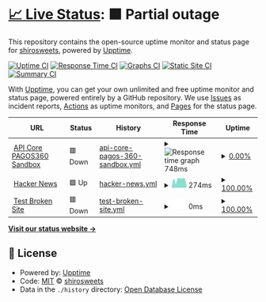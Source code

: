 # [📈 Live Status](https://shirosweets.github.io/upptime): <!--live status--> **🟧 Partial outage**

This repository contains the open-source uptime monitor and status page for [shirosweets](https://shirosweets.github.io/upptime), powered by [Upptime](https://github.com/upptime/upptime).

[![Uptime CI](https://github.com/shirosweets/upptime/workflows/Uptime%20CI/badge.svg)](https://github.com/shirosweets/upptime/actions?query=workflow%3A%22Uptime+CI%22)
[![Response Time CI](https://github.com/shirosweets/upptime/workflows/Response%20Time%20CI/badge.svg)](https://github.com/shirosweets/upptime/actions?query=workflow%3A%22Response+Time+CI%22)
[![Graphs CI](https://github.com/shirosweets/upptime/workflows/Graphs%20CI/badge.svg)](https://github.com/shirosweets/upptime/actions?query=workflow%3A%22Graphs+CI%22)
[![Static Site CI](https://github.com/shirosweets/upptime/workflows/Static%20Site%20CI/badge.svg)](https://github.com/shirosweets/upptime/actions?query=workflow%3A%22Static+Site+CI%22)
[![Summary CI](https://github.com/shirosweets/upptime/workflows/Summary%20CI/badge.svg)](https://github.com/shirosweets/upptime/actions?query=workflow%3A%22Summary+CI%22)

With [Upptime](https://upptime.js.org), you can get your own unlimited and free uptime monitor and status page, powered entirely by a GitHub repository. We use [Issues](https://github.com/shirosweets/upptime/issues) as incident reports, [Actions](https://github.com/shirosweets/upptime/actions) as uptime monitors, and [Pages](https://shirosweets.github.io/upptime) for the status page.

<!--start: status pages-->
<!-- This summary is generated by Upptime (https://github.com/upptime/upptime) -->
<!-- Do not edit this manually, your changes will be overwritten -->
<!-- prettier-ignore -->
| URL | Status | History | Response Time | Uptime |
| --- | ------ | ------- | ------------- | ------ |
| <img alt="" src="https://icons.duckduckgo.com/ip3/api.sandbox.pagos360.com.ico" height="13"> [API Core PAGOS360 Sandbox](https://api.sandbox.pagos360.com/) | 🟥 Down | [api-core-pagos-360-sandbox.yml](https://github.com/shirosweets/uptime/commits/HEAD/history/api-core-pagos-360-sandbox.yml) | <details><summary><img alt="Response time graph" src="./graphs/api-core-pagos-360-sandbox/response-time-week.png" height="20"> 748ms</summary><br><a href="https://shirosweets.github.io/upptime/history/api-core-pagos-360-sandbox"><img alt="Response time 249" src="https://img.shields.io/endpoint?url=https%3A%2F%2Fraw.githubusercontent.com%2Fshirosweets%2Fuptime%2FHEAD%2Fapi%2Fapi-core-pagos-360-sandbox%2Fresponse-time.json"></a><br><a href="https://shirosweets.github.io/upptime/history/api-core-pagos-360-sandbox"><img alt="24-hour response time 363" src="https://img.shields.io/endpoint?url=https%3A%2F%2Fraw.githubusercontent.com%2Fshirosweets%2Fuptime%2FHEAD%2Fapi%2Fapi-core-pagos-360-sandbox%2Fresponse-time-day.json"></a><br><a href="https://shirosweets.github.io/upptime/history/api-core-pagos-360-sandbox"><img alt="7-day response time 748" src="https://img.shields.io/endpoint?url=https%3A%2F%2Fraw.githubusercontent.com%2Fshirosweets%2Fuptime%2FHEAD%2Fapi%2Fapi-core-pagos-360-sandbox%2Fresponse-time-week.json"></a><br><a href="https://shirosweets.github.io/upptime/history/api-core-pagos-360-sandbox"><img alt="30-day response time 326" src="https://img.shields.io/endpoint?url=https%3A%2F%2Fraw.githubusercontent.com%2Fshirosweets%2Fuptime%2FHEAD%2Fapi%2Fapi-core-pagos-360-sandbox%2Fresponse-time-month.json"></a><br><a href="https://shirosweets.github.io/upptime/history/api-core-pagos-360-sandbox"><img alt="1-year response time 241" src="https://img.shields.io/endpoint?url=https%3A%2F%2Fraw.githubusercontent.com%2Fshirosweets%2Fuptime%2FHEAD%2Fapi%2Fapi-core-pagos-360-sandbox%2Fresponse-time-year.json"></a></details> | <details><summary><a href="https://shirosweets.github.io/upptime/history/api-core-pagos-360-sandbox">0.00%</a></summary><a href="https://shirosweets.github.io/upptime/history/api-core-pagos-360-sandbox"><img alt="All-time uptime 0.00%" src="https://img.shields.io/endpoint?url=https%3A%2F%2Fraw.githubusercontent.com%2Fshirosweets%2Fuptime%2FHEAD%2Fapi%2Fapi-core-pagos-360-sandbox%2Fuptime.json"></a><br><a href="https://shirosweets.github.io/upptime/history/api-core-pagos-360-sandbox"><img alt="24-hour uptime 0.00%" src="https://img.shields.io/endpoint?url=https%3A%2F%2Fraw.githubusercontent.com%2Fshirosweets%2Fuptime%2FHEAD%2Fapi%2Fapi-core-pagos-360-sandbox%2Fuptime-day.json"></a><br><a href="https://shirosweets.github.io/upptime/history/api-core-pagos-360-sandbox"><img alt="7-day uptime 0.00%" src="https://img.shields.io/endpoint?url=https%3A%2F%2Fraw.githubusercontent.com%2Fshirosweets%2Fuptime%2FHEAD%2Fapi%2Fapi-core-pagos-360-sandbox%2Fuptime-week.json"></a><br><a href="https://shirosweets.github.io/upptime/history/api-core-pagos-360-sandbox"><img alt="30-day uptime 0.00%" src="https://img.shields.io/endpoint?url=https%3A%2F%2Fraw.githubusercontent.com%2Fshirosweets%2Fuptime%2FHEAD%2Fapi%2Fapi-core-pagos-360-sandbox%2Fuptime-month.json"></a><br><a href="https://shirosweets.github.io/upptime/history/api-core-pagos-360-sandbox"><img alt="1-year uptime 0.00%" src="https://img.shields.io/endpoint?url=https%3A%2F%2Fraw.githubusercontent.com%2Fshirosweets%2Fuptime%2FHEAD%2Fapi%2Fapi-core-pagos-360-sandbox%2Fuptime-year.json"></a></details>
| <img alt="" src="https://icons.duckduckgo.com/ip3/news.ycombinator.com.ico" height="13"> [Hacker News](https://news.ycombinator.com) | 🟩 Up | [hacker-news.yml](https://github.com/shirosweets/uptime/commits/HEAD/history/hacker-news.yml) | <details><summary><img alt="Response time graph" src="./graphs/hacker-news/response-time-week.png" height="20"> 274ms</summary><br><a href="https://shirosweets.github.io/upptime/history/hacker-news"><img alt="Response time 299" src="https://img.shields.io/endpoint?url=https%3A%2F%2Fraw.githubusercontent.com%2Fshirosweets%2Fuptime%2FHEAD%2Fapi%2Fhacker-news%2Fresponse-time.json"></a><br><a href="https://shirosweets.github.io/upptime/history/hacker-news"><img alt="24-hour response time 116" src="https://img.shields.io/endpoint?url=https%3A%2F%2Fraw.githubusercontent.com%2Fshirosweets%2Fuptime%2FHEAD%2Fapi%2Fhacker-news%2Fresponse-time-day.json"></a><br><a href="https://shirosweets.github.io/upptime/history/hacker-news"><img alt="7-day response time 274" src="https://img.shields.io/endpoint?url=https%3A%2F%2Fraw.githubusercontent.com%2Fshirosweets%2Fuptime%2FHEAD%2Fapi%2Fhacker-news%2Fresponse-time-week.json"></a><br><a href="https://shirosweets.github.io/upptime/history/hacker-news"><img alt="30-day response time 317" src="https://img.shields.io/endpoint?url=https%3A%2F%2Fraw.githubusercontent.com%2Fshirosweets%2Fuptime%2FHEAD%2Fapi%2Fhacker-news%2Fresponse-time-month.json"></a><br><a href="https://shirosweets.github.io/upptime/history/hacker-news"><img alt="1-year response time 292" src="https://img.shields.io/endpoint?url=https%3A%2F%2Fraw.githubusercontent.com%2Fshirosweets%2Fuptime%2FHEAD%2Fapi%2Fhacker-news%2Fresponse-time-year.json"></a></details> | <details><summary><a href="https://shirosweets.github.io/upptime/history/hacker-news">100.00%</a></summary><a href="https://shirosweets.github.io/upptime/history/hacker-news"><img alt="All-time uptime 99.94%" src="https://img.shields.io/endpoint?url=https%3A%2F%2Fraw.githubusercontent.com%2Fshirosweets%2Fuptime%2FHEAD%2Fapi%2Fhacker-news%2Fuptime.json"></a><br><a href="https://shirosweets.github.io/upptime/history/hacker-news"><img alt="24-hour uptime 100.00%" src="https://img.shields.io/endpoint?url=https%3A%2F%2Fraw.githubusercontent.com%2Fshirosweets%2Fuptime%2FHEAD%2Fapi%2Fhacker-news%2Fuptime-day.json"></a><br><a href="https://shirosweets.github.io/upptime/history/hacker-news"><img alt="7-day uptime 100.00%" src="https://img.shields.io/endpoint?url=https%3A%2F%2Fraw.githubusercontent.com%2Fshirosweets%2Fuptime%2FHEAD%2Fapi%2Fhacker-news%2Fuptime-week.json"></a><br><a href="https://shirosweets.github.io/upptime/history/hacker-news"><img alt="30-day uptime 99.96%" src="https://img.shields.io/endpoint?url=https%3A%2F%2Fraw.githubusercontent.com%2Fshirosweets%2Fuptime%2FHEAD%2Fapi%2Fhacker-news%2Fuptime-month.json"></a><br><a href="https://shirosweets.github.io/upptime/history/hacker-news"><img alt="1-year uptime 99.90%" src="https://img.shields.io/endpoint?url=https%3A%2F%2Fraw.githubusercontent.com%2Fshirosweets%2Fuptime%2FHEAD%2Fapi%2Fhacker-news%2Fuptime-year.json"></a></details>
| <img alt="" src="https://icons.duckduckgo.com/ip3/thissitedoesnotexist.koj.co.ico" height="13"> [Test Broken Site](https://thissitedoesnotexist.koj.co) | 🟥 Down | [test-broken-site.yml](https://github.com/shirosweets/uptime/commits/HEAD/history/test-broken-site.yml) | <details><summary><img alt="Response time graph" src="./graphs/test-broken-site/response-time-week.png" height="20"> 0ms</summary><br><a href="https://shirosweets.github.io/upptime/history/test-broken-site"><img alt="Response time 0" src="https://img.shields.io/endpoint?url=https%3A%2F%2Fraw.githubusercontent.com%2Fshirosweets%2Fuptime%2FHEAD%2Fapi%2Ftest-broken-site%2Fresponse-time.json"></a><br><a href="https://shirosweets.github.io/upptime/history/test-broken-site"><img alt="24-hour response time 0" src="https://img.shields.io/endpoint?url=https%3A%2F%2Fraw.githubusercontent.com%2Fshirosweets%2Fuptime%2FHEAD%2Fapi%2Ftest-broken-site%2Fresponse-time-day.json"></a><br><a href="https://shirosweets.github.io/upptime/history/test-broken-site"><img alt="7-day response time 0" src="https://img.shields.io/endpoint?url=https%3A%2F%2Fraw.githubusercontent.com%2Fshirosweets%2Fuptime%2FHEAD%2Fapi%2Ftest-broken-site%2Fresponse-time-week.json"></a><br><a href="https://shirosweets.github.io/upptime/history/test-broken-site"><img alt="30-day response time 0" src="https://img.shields.io/endpoint?url=https%3A%2F%2Fraw.githubusercontent.com%2Fshirosweets%2Fuptime%2FHEAD%2Fapi%2Ftest-broken-site%2Fresponse-time-month.json"></a><br><a href="https://shirosweets.github.io/upptime/history/test-broken-site"><img alt="1-year response time 0" src="https://img.shields.io/endpoint?url=https%3A%2F%2Fraw.githubusercontent.com%2Fshirosweets%2Fuptime%2FHEAD%2Fapi%2Ftest-broken-site%2Fresponse-time-year.json"></a></details> | <details><summary><a href="https://shirosweets.github.io/upptime/history/test-broken-site">100.00%</a></summary><a href="https://shirosweets.github.io/upptime/history/test-broken-site"><img alt="All-time uptime 100.00%" src="https://img.shields.io/endpoint?url=https%3A%2F%2Fraw.githubusercontent.com%2Fshirosweets%2Fuptime%2FHEAD%2Fapi%2Ftest-broken-site%2Fuptime.json"></a><br><a href="https://shirosweets.github.io/upptime/history/test-broken-site"><img alt="24-hour uptime 100.00%" src="https://img.shields.io/endpoint?url=https%3A%2F%2Fraw.githubusercontent.com%2Fshirosweets%2Fuptime%2FHEAD%2Fapi%2Ftest-broken-site%2Fuptime-day.json"></a><br><a href="https://shirosweets.github.io/upptime/history/test-broken-site"><img alt="7-day uptime 100.00%" src="https://img.shields.io/endpoint?url=https%3A%2F%2Fraw.githubusercontent.com%2Fshirosweets%2Fuptime%2FHEAD%2Fapi%2Ftest-broken-site%2Fuptime-week.json"></a><br><a href="https://shirosweets.github.io/upptime/history/test-broken-site"><img alt="30-day uptime 100.00%" src="https://img.shields.io/endpoint?url=https%3A%2F%2Fraw.githubusercontent.com%2Fshirosweets%2Fuptime%2FHEAD%2Fapi%2Ftest-broken-site%2Fuptime-month.json"></a><br><a href="https://shirosweets.github.io/upptime/history/test-broken-site"><img alt="1-year uptime 100.00%" src="https://img.shields.io/endpoint?url=https%3A%2F%2Fraw.githubusercontent.com%2Fshirosweets%2Fuptime%2FHEAD%2Fapi%2Ftest-broken-site%2Fuptime-year.json"></a></details>

<!--end: status pages-->

[**Visit our status website →**](https://shirosweets.github.io/upptime)

## 📄 License

- Powered by: [Upptime](https://github.com/upptime/upptime)
- Code: [MIT](./LICENSE) © [shirosweets](https://shirosweets.github.io/upptime)
- Data in the `./history` directory: [Open Database License](https://opendatacommons.org/licenses/odbl/1-0/)
